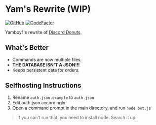 # Yam's Rewrite (WIP)
[![GitHub](https://img.shields.io/github/license/Yamboy1/discord-donuts.svg)](https://github.com/Yamboy1/discord-donuts)
[![CodeFactor](https://www.codefactor.io/repository/github/yamboy1/discord-donuts/badge)](https://www.codefactor.io/repository/github/yamboy1/discord-donuts)

Yamboy1's rewrite of [Discord Donuts](https://github.com/mastercraft852/discord-donuts).

## What's Better
- Commands are now multiple files.
- **THE DATABASE ISN'T A JSON!!!**
- Keeps persistent data for orders.

## Selfhosting Instructions
1. Rename `auth.json.example` to `auth.json`
2. Edit auth.json accordingly.
3. Open a command prompt in the main directory, and run `node bot.js`
>If you can't run that, you need to install node. Search it up.
